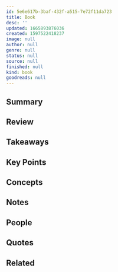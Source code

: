 ```yaml
---
id: 5e6e617b-3baf-432f-a515-7e72f11da723
title: Book
desc: ''
updated: 1665893876036
created: 1597522418237
image: null
author: null
genre: null
status: null
source: null
finished: null
kind: book
goodreads: null
---
```


## Summary

## Review

## Takeaways

## Key Points

## Concepts

## Notes
<!-- split by chapter-->

## People

## Quotes

## Related
<!-- highlights -->
